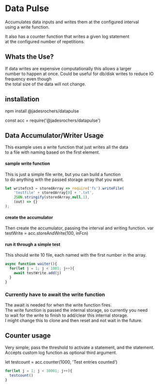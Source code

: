 # Data Pulse
Accumulates data inputs and writes them at the configured interval  
using a write function.

It also has a counter function that writes a given log statement  
at the configured number of repetitions.

## Whats the Use?
If data writes are expensive computationally this allows a larger  
number to happen at once. 
Could be useful for db/disk writes to reduce IO frequency even though  
the total size of the data will not change.

## installation 
npm install @jadesrochers/datapulse

const acc = require('@jadesrochers/datapulse')

## Data Accumulator/Writer Usage
This example uses a write function that just writes all the data  
to a file with naming based on the first element.

#### sample write function
This is just a simple file write, but you can build a function  
to do anything with the passed storage array that you want.
```javascript
let writefcn3 = storedArray => require('fs').writeFile(
    'testfile' + storedArray[0] + '.txt',
    JSON.stringify(storedArray,null,1),
    (out) => {}
); 
```
#### create the accumulator
Then create the accumulator, passing the interval and writing function.
var testWrite = acc.storeAndWrite(100, inFcn)

#### run it through a simple test
This should write 10 file, each named with the first number in the array.
```javascript
async function waiter(){
  for(let j = 1; j < 1001; j++){
    await testWrite.add(j) 
  }
}
```

### Currently have to await the write function
The await is needed for when the write function fires.  
The write function is passed the internal storage, so currently you need  
to wait for the write to finish to add/clear this internal storage.  
I might change this to clone and then reset and not wait in the future.

## Counter usage
Very simple; pass the threshold to activate a statement, and the statement.  
Accepts custom log function as optional third argument.

let testcount = acc.counter(1000, 'Test entries counted')
```javascript
for(let j = 1; j < 10001; j++){
  testcount()
}
```
